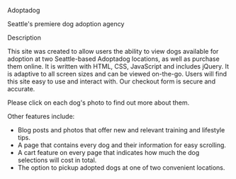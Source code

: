 Adoptadog

Seattle's premiere dog adoption agency

Description

This site was created to allow users the ability to view dogs available for adoption at two Seattle-based Adoptadog locations, as well as purchase them online. It is written with HTML, CSS, JavaScript and includes jQuery. It is adaptive to all screen sizes and can be viewed on-the-go. Users will find this site easy to use and interact with. Our checkout form is secure and accurate.

Please click on each dog's photo to find out more about them.

Other features include:

* Blog posts and photos that offer new and relevant training and lifestyle tips.
* A page that contains every dog and their information for easy scrolling.
* A cart feature on every page that indicates how much the dog selections will cost in total.
* The option to pickup adopted dogs at one of two convenient locations.
